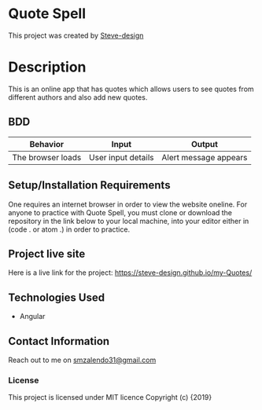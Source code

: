 # Quote Spell

This project was created by [Steve-design](https://github.com/Steve-design)

# Description

This is an online app that has quotes which allows users to see quotes from different authors and also add new quotes.

## BDD
| Behavior  |      Input       |  Output
|-------------|----------------|---------------|
|The browser loads|User input details|Alert message appears

## Setup/Installation Requirements
One requires an internet browser in order to view the website oneline.
For anyone to practice with Quote Spell, you must clone or download the repository in the link below to your local machine, into your editor either in (code . or atom .) in order to practice.

## Project live site
Here is a live link for the project:
https://steve-design.github.io/my-Quotes/

## Technologies Used
* Angular

## Contact Information
Reach out to me on smzalendo31@gmail.com

### License
This project is licensed under MIT licence
Copyright (c) {2019} 